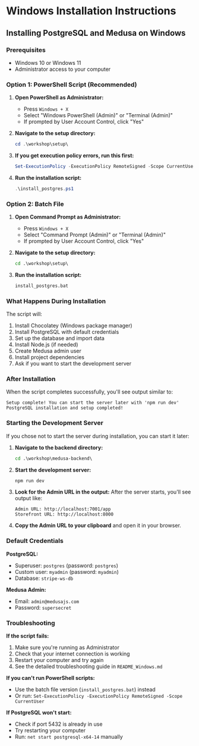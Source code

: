 # Windows Installation Instructions

## Installing PostgreSQL and Medusa on Windows

### Prerequisites
- Windows 10 or Windows 11
- Administrator access to your computer

### Option 1: PowerShell Script (Recommended)

1. **Open PowerShell as Administrator:**
   - Press `Windows + X`
   - Select "Windows PowerShell (Admin)" or "Terminal (Admin)"
   - If prompted by User Account Control, click "Yes"

2. **Navigate to the setup directory:**
   ```powershell
   cd .\workshop\setup\
   ```

3. **If you get execution policy errors, run this first:**
   ```powershell
   Set-ExecutionPolicy -ExecutionPolicy RemoteSigned -Scope CurrentUser
   ```

4. **Run the installation script:**
   ```powershell
   .\install_postgres.ps1
   ```

### Option 2: Batch File

1. **Open Command Prompt as Administrator:**
   - Press `Windows + X`
   - Select "Command Prompt (Admin)" or "Terminal (Admin)"
   - If prompted by User Account Control, click "Yes"

2. **Navigate to the setup directory:**
   ```cmd
   cd .\workshop\setup\
   ```

3. **Run the installation script:**
   ```cmd
   install_postgres.bat
   ```

### What Happens During Installation

The script will:
1. Install Chocolatey (Windows package manager)
2. Install PostgreSQL with default credentials
3. Set up the database and import data
4. Install Node.js (if needed)
5. Create Medusa admin user
6. Install project dependencies
7. Ask if you want to start the development server

### After Installation

When the script completes successfully, you'll see output similar to:
```
Setup complete! You can start the server later with 'npm run dev'
PostgreSQL installation and setup completed!
```

### Starting the Development Server

If you chose not to start the server during installation, you can start it later:

1. **Navigate to the backend directory:**
   ```cmd
   cd .\workshop\medusa-backend\
   ```

2. **Start the development server:**
   ```cmd
   npm run dev
   ```

3. **Look for the Admin URL in the output:**
   After the server starts, you'll see output like:
   ```
   Admin URL: http://localhost:7001/app
   Storefront URL: http://localhost:8000
   ```

4. **Copy the Admin URL to your clipboard** and open it in your browser.

### Default Credentials

**PostgreSQL:**
- Superuser: `postgres` (password: `postgres`)
- Custom user: `myadmin` (password: `myadmin`)
- Database: `stripe-ws-db`

**Medusa Admin:**
- Email: `admin@medusajs.com`
- Password: `supersecret`

### Troubleshooting

**If the script fails:**
1. Make sure you're running as Administrator
2. Check that your internet connection is working
3. Restart your computer and try again
4. See the detailed troubleshooting guide in `README_Windows.md`

**If you can't run PowerShell scripts:**
- Use the batch file version (`install_postgres.bat`) instead
- Or run: `Set-ExecutionPolicy -ExecutionPolicy RemoteSigned -Scope CurrentUser`

**If PostgreSQL won't start:**
- Check if port 5432 is already in use
- Try restarting your computer
- Run: `net start postgresql-x64-14` manually
